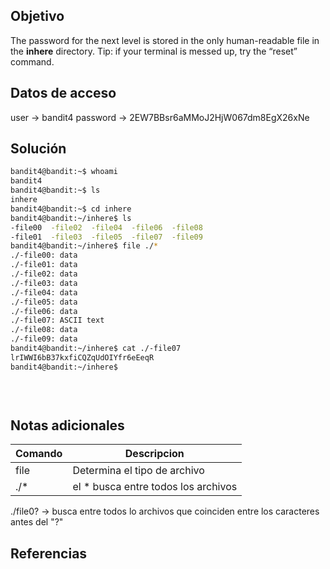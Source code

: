 ## Objetivo
The password for the next level is stored in the only human-readable file in the **inhere** directory. Tip: if your terminal is messed up, try the “reset” command.


## Datos de acceso
user -> bandit4
password -> 2EW7BBsr6aMMoJ2HjW067dm8EgX26xNe

## Solución
``` bash
bandit4@bandit:~$ whoami
bandit4
bandit4@bandit:~$ ls
inhere
bandit4@bandit:~$ cd inhere
bandit4@bandit:~/inhere$ ls
-file00  -file02  -file04  -file06  -file08
-file01  -file03  -file05  -file07  -file09
bandit4@bandit:~/inhere$ file ./*
./-file00: data
./-file01: data
./-file02: data
./-file03: data
./-file04: data
./-file05: data
./-file06: data
./-file07: ASCII text
./-file08: data
./-file09: data
bandit4@bandit:~/inhere$ cat ./-file07
lrIWWI6bB37kxfiCQZqUdOIYfr6eEeqR
bandit4@bandit:~/inhere$ 

 
  

```
## Notas adicionales
|Comando | Descripcion |
|------------ | ------------|
|file | Determina el tipo de archivo|
|./* | el * busca entre todos los archivos|

./file0? -> busca entre todos lo archivos que coinciden entre los caracteres antes del "?"



## Referencias 
